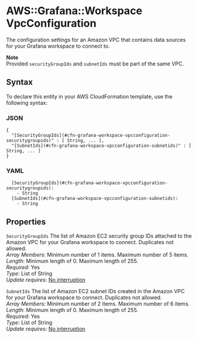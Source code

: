 # AWS::Grafana::Workspace VpcConfiguration<a name="aws-properties-grafana-workspace-vpcconfiguration"></a>

The configuration settings for an Amazon VPC that contains data sources for your Grafana workspace to connect to\.

**Note**  
Provided `securityGroupIds` and `subnetIds` must be part of the same VPC\.

## Syntax<a name="aws-properties-grafana-workspace-vpcconfiguration-syntax"></a>

To declare this entity in your AWS CloudFormation template, use the following syntax:

### JSON<a name="aws-properties-grafana-workspace-vpcconfiguration-syntax.json"></a>

```
{
  "[SecurityGroupIds](#cfn-grafana-workspace-vpcconfiguration-securitygroupids)" : [ String, ... ],
  "[SubnetIds](#cfn-grafana-workspace-vpcconfiguration-subnetids)" : [ String, ... ]
}
```

### YAML<a name="aws-properties-grafana-workspace-vpcconfiguration-syntax.yaml"></a>

```
  [SecurityGroupIds](#cfn-grafana-workspace-vpcconfiguration-securitygroupids): 
    - String
  [SubnetIds](#cfn-grafana-workspace-vpcconfiguration-subnetids): 
    - String
```

## Properties<a name="aws-properties-grafana-workspace-vpcconfiguration-properties"></a>

`SecurityGroupIds`  <a name="cfn-grafana-workspace-vpcconfiguration-securitygroupids"></a>
The list of Amazon EC2 security group IDs attached to the Amazon VPC for your Grafana workspace to connect\. Duplicates not allowed\.  
*Array Members*: Minimum number of 1 items\. Maximum number of 5 items\.  
*Length*: Minimum length of 0\. Maximum length of 255\.  
*Required*: Yes  
*Type*: List of String  
*Update requires*: [No interruption](https://docs.aws.amazon.com/AWSCloudFormation/latest/UserGuide/using-cfn-updating-stacks-update-behaviors.html#update-no-interrupt)

`SubnetIds`  <a name="cfn-grafana-workspace-vpcconfiguration-subnetids"></a>
The list of Amazon EC2 subnet IDs created in the Amazon VPC for your Grafana workspace to connect\. Duplicates not allowed\.  
*Array Members*: Minimum number of 2 items\. Maximum number of 6 items\.  
*Length*: Minimum length of 0\. Maximum length of 255\.  
*Required*: Yes  
*Type*: List of String  
*Update requires*: [No interruption](https://docs.aws.amazon.com/AWSCloudFormation/latest/UserGuide/using-cfn-updating-stacks-update-behaviors.html#update-no-interrupt)